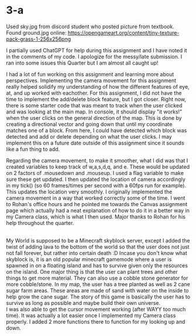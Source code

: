 # 3-a
Used sky.jpg from discord student who posted picture from textbook.
Found ground.jpg online:
https://opengameart.org/content/tiny-texture-pack-grass-1-256x256png

I partially used ChatGPT for help during this assignment and I have noted it in the comments of my code.
I apologize for the messy/late submission. I ran into some issues this Quarter but I am almost all caught up!

I had a lot of fun working on this assignment and learning more about perspectives. Implementing the camera movement for this assignment really helped solidify my understanding of how the different features of eye, at, and up worked with eachother. For this assignment, I did not have the time to implement the add/delete block feature, but I got closer. Right now, there is some starter code that was meant to track when the user clicked and was looking at the main map. In console, it should display "it works!" when the user clicks on the general direction of the map. This is done by creating a directional vector and going down that until my coordinate matches one of a block. From here, I could have detected which block was detected and add or delete depending on what the user clicks. I may implement this on a future date outside of this assignment since it sounds like a fun thing to add.
<br>

Regarding the camera movement, to make it smoother, what I did was that I created variables to keep track of w,a,s,d,q, and e. These would be updated on 2 factors of .mousedown and .mouseup. I used a flag variable to make sure these get updated. I then updated the location of camera accordingly in my tick() (so 60 frames/times per second with a 60fps run for example). This updates the location very smoothly. I originally implemented the camera movement in a way that worked correctly some of the time. I went to Rohan's office hours and he pointed me towards the Canvas assignment page which actually had a neat explanation of how to do it in a better way in my Camera class, which is what I then used. Major thanks to Rohan for his help throughout the quarter.

<br>
My World is supposed to be a Minecraft skyblock server, except I added the twist of adding lava to the bottom of the world so that the user does not just not fall forever, but rather into certain death :D
Incase you don't know what skyblock is, it is an old popular minecraft gamemode where a user is spawned in on a floating island and has to survive given only the resources on the island. One major thing is that the user can plant trees and other things to get more material. They can also use a cobble stone generator for more cobble/stone. In my map, the user has a tree planted as well as 2 cane sugar farm areas. These areas are made of sand with water on the inside to help grow the cane sugar.
The story of this game is basically the user has to survive as long as possible and maybe build their own universe.

<br>
I was also able to get the cursor movement working (after WAYY too much time). It was actually a lot easier once I implemented my Camera class properly. I added 2 more functions there to function for my looking up and down.
